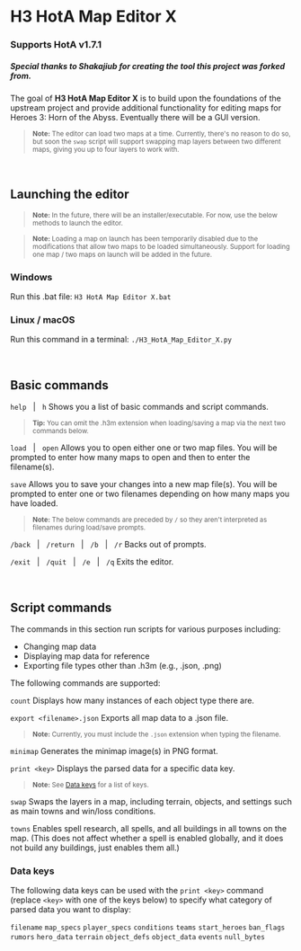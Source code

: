 # **H3 HotA Map Editor X**
### **Supports HotA v1.7.1**

##### *Special thanks to Shakajiub for creating the tool this project was forked from.*

The goal of **H3 HotA Map Editor X** is to build upon the foundations of the upstream project and provide additional functionality for editing maps for Heroes 3: Horn of the Abyss. Eventually there will be a GUI version.

><small>**Note:** The editor can load two maps at a time. Currently, there's no reason to do so, but soon the `swap` script will support swapping map layers between two different maps, giving you up to four layers to work with.</small>

&nbsp;

## Launching the editor
><small>**Note:** In the future, there will be an installer/executable. For now, use the below methods to launch the editor.</small>

><small>**Note:** Loading a map on launch has been temporarily disabled  due to the modifications that allow two maps to be loaded simultaneously. Support for loading one map / two maps on launch will be added in the future.</small>

### Windows
Run this .bat file: `H3 HotA Map Editor X.bat`

### **Linux / macOS**
Run this command in a terminal: `./H3_HotA_Map_Editor_X.py`

&nbsp;

## Basic commands

`help`&nbsp;&nbsp;&nbsp;|&nbsp;&nbsp;&nbsp;`h`
Shows you a list of basic commands and script commands.

><small>**Tip:** You can omit the .h3m extension when loading/saving a map via the next two commands below.</small>

`load`&nbsp;&nbsp;&nbsp;|&nbsp;&nbsp;&nbsp;`open`
Allows you to open either one or two map files.
You will be prompted to enter how many maps to open and then to enter the filename(s).

`save`
Allows you to save your changes into a new map file(s).
You will be prompted to enter one or two filenames depending on how many maps you have loaded.

><small>**Note:** The below commands are preceded by `/` so they aren't interpreted as filenames during load/save prompts.</small>

`/back`&nbsp;&nbsp;&nbsp;|&nbsp;&nbsp;&nbsp;`/return`&nbsp;&nbsp;&nbsp;|&nbsp;&nbsp;&nbsp;`/b`&nbsp;&nbsp;&nbsp;|&nbsp;&nbsp;&nbsp;`/r`
Backs out of prompts.

`/exit`&nbsp;&nbsp;&nbsp;|&nbsp;&nbsp;&nbsp;`/quit`&nbsp;&nbsp;&nbsp;|&nbsp;&nbsp;&nbsp;`/e`&nbsp;&nbsp;&nbsp;|&nbsp;&nbsp;&nbsp;`/q`
Exits the editor.

&nbsp;

## Script commands

The commands in this section run scripts for various purposes including:
- Changing map data
- Displaying map data for reference
- Exporting file types other than .h3m (e.g., .json, .png)

The following commands are supported:

`count`
Displays how many instances of each object type there are.

`export <filename>.json`
Exports all map data to a .json file.
> <small>**Note:** Currently, you must include the `.json` extension when typing the filename.</small>

`minimap`
Generates the minimap image(s) in PNG format.

`print <key>`
Displays the parsed data for a specific data key.
> <small>**Note:** See [Data keys](#data-keys) for a list of keys.</small>

`swap`
Swaps the layers in a map, including terrain, objects, and settings such as main towns and win/loss conditions.

`towns`
Enables spell research, all spells, and all buildings in all towns on the map. (This does not affect whether a spell is enabled globally, and it does not build any buildings, just enables them all.)

### Data keys
The following data keys can be used with the `print <key>` command (replace `<key>` with one of the keys below) to specify what category of parsed data you want to display:

`filename`
`map_specs`
`player_specs`
`conditions`
`teams`
`start_heroes`
`ban_flags`
`rumors`
`hero_data`
`terrain`
`object_defs`
`object_data`
`events`
`null_bytes`
